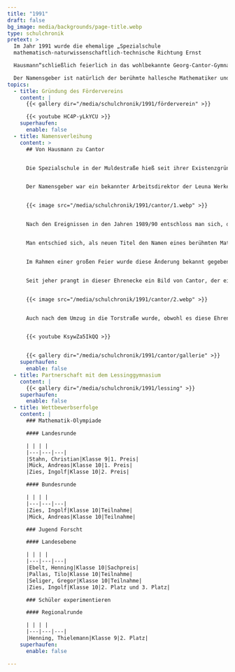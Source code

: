 ```yaml
---
title: "1991"
draft: false
bg_image: media/backgrounds/page-title.webp
type: schulchronik
pretext: >
  Im Jahr 1991 wurde die ehemalige „Spezialschule
  mathematisch-naturwissenschaftlich-technische Richtung Ernst

  Hausmann“schließlich feierlich in das wohlbekannte Georg-Cantor-Gymnasium umbenannt. 

  Der Namensgeber ist natürlich der berühmte hallesche Mathematiker und Begründer der Mengenlehre.
topics:
  - title: Gründung des Fördervereins
    content: |
      {{< gallery dir="/media/schulchronik/1991/förderverein" >}}

      {{< youtube HC4P-yLkYCU >}}
    superhaufen:
      enable: false
  - title: Namensverleihung
    content: >
      ## Von Hausmann zu Cantor


      Die Spezialschule in der Muldestraße hieß seit ihrer Existenzgründung  „Spezialschule mathematisch-naturwissenschaftlich-technische Richtung Ernst Hausmann“.


      Der Namensgeber war ein bekannter Arbeitsdirektor der Leuna Werke, welcher von 1909 bis 1982 lebte. Ein Bild von ihm hing in der Ehrenecke, die auf dem Foto zu sehen ist.


      {{< image src="/media/schulchronik/1991/cantor/1.webp" >}}


      Nach den Ereignissen in den Jahren 1989/90 entschloss man sich, der Schule einen neuen Namen zu verleihen, was Anfang März 1991 geschah.


      Man entschied sich, als neuen Titel den Namen eines berühmten Mathematikers zu wählen, der eng mit Halle verbunden ist und als Begründer der Mengenlehre gilt – Georg Cantor.


      Im Rahmen einer großen Feier wurde diese Änderung bekannt gegeben.


      Seit jeher prangt in dieser Ehrenecke ein Bild von Cantor, der einstmals wünschte, dass sein Bild nicht publiziert werden würde, da dies eine zu große Ehre für ihn wäre.


      {{< image src="/media/schulchronik/1991/cantor/2.webp" >}}


      Auch nach dem Umzug in die Torstraße wurde, obwohl es diese Ehrenecke nicht mehr gab, der Name nicht vergessen. Dafür sorgt ein Schild, welches vom Eingang des alten Gebäudes zum Eingang des Neuen umgehängt wurde. Auf diesem steht für alle sichtbar „mathematisch-naturwissenschaftliches Gymnasium Georg Cantor“. Dies bestätigt das Profil unserer Schule.


      {{< youtube KsywZa5IkQQ >}}


      {{< gallery dir="/media/schulchronik/1991/cantor/gallerie" >}}
    superhaufen:
      enable: false
  - title: Partnerschaft mit dem Lessinggymnasium
    content: |
      {{< gallery dir="/media/schulchronik/1991/lessing" >}}
    superhaufen:
      enable: false
  - title: Wettbewerbserfolge
    content: |
      ### Mathematik-Olympiade

      #### Landesrunde

      | | | |
      |---|---|---|
      |Stahn, Christian|Klasse 9|1. Preis|
      |Mück, Andreas|Klasse 10|1. Preis|
      |Zies, Ingolf|Klasse 10|2. Preis|

      #### Bundesrunde

      | | | |
      |---|---|---|
      |Zies, Ingolf|Klasse 10|Teilnahme|
      |Mück, Andreas|Klasse 10|Teilnahme|

      ### Jugend Forscht

      #### Landesebene

      | | | |
      |---|---|---|
      |Ebelt, Henning|Klasse 10|Sachpreis|
      |Pallas, Tilo|Klasse 10|Teilnahme|
      |Seliger, Gregor|Klasse 10|Teilnahme|
      |Zies, Ingolf|Klasse 10|2. Platz und 3. Platz|

      ### Schüler experimentieren

      #### Regionalrunde

      | | | |
      |---|---|---|
      |Henning, Thielemann|Klasse 9|2. Platz|
    superhaufen:
      enable: false

---
```

